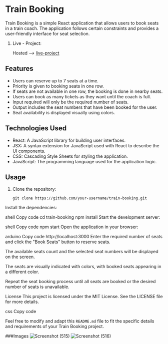 # Train Booking

Train Booking is a simple React application that allows users to book seats in a train coach. The application follows certain constraints and provides a user-friendly interface for seat selection.


1. Live - Project:

  
   Hosted -->  [live-project](https://main--warm-melomakarona-ce332e.netlify.app/)


## Features

- Users can reserve up to 7 seats at a time.
- Priority is given to booking seats in one row.
- If seats are not available in one row, the booking is done in nearby seats.
- Users can book as many tickets as they want until the coach is full.
- Input required will only be the required number of seats.
- Output includes the seat numbers that have been booked for the user.
- Seat availability is displayed visually using colors.

## Technologies Used

- React: A JavaScript library for building user interfaces.
- JSX: A syntax extension for JavaScript used with React to describe the UI components.
- CSS: Cascading Style Sheets for styling the application.
- JavaScript: The programming language used for the application logic.

## Usage

1. Clone the repository:

   ```shell
   git clone https://github.com/your-username/train-booking.git
Install the dependencies:

shell
Copy code
cd train-booking
npm install
Start the development server:

shell
Copy code
npm start
Open the application in your browser:

arduino
Copy code
http://localhost:3000
Enter the required number of seats and click the "Book Seats" button to reserve seats.

The available seats count and the selected seat numbers will be displayed on the screen.

The seats are visually indicated with colors, with booked seats appearing in a different color.

Repeat the seat booking process until all seats are booked or the desired number of seats is unavailable.

License
This project is licensed under the MIT License. See the LICENSE file for more details.

css
Copy code

Feel free to modify and adapt this `README.md` file to fit the specific details and requirements of your Train Booking project.


###Images
![Screenshot (515)](https://github.com/harshsingh11-cyber/Trainseat/assets/65847214/ebcde8ee-2f86-426d-ae05-9dd1c6a31b70)
![Screenshot (516)](https://github.com/harshsingh11-cyber/Trainseat/assets/65847214/dad28848-8365-4493-909d-a4aa37633deb)


